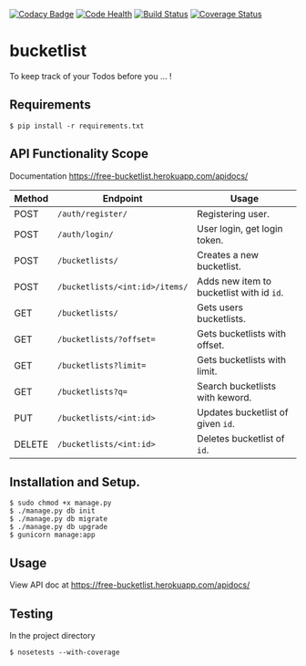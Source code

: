 [![Codacy Badge](https://api.codacy.com/project/badge/Grade/82041bac74e24b0ab47413b22e1b8ec0)](https://www.codacy.com/app/abtcolns/bucketlist?utm_source=github.com&utm_medium=referral&utm_content=collin5/bucketflow&utm_campaign=badger)
[![Code Health](https://landscape.io/github/collin5/bucketflow/master/landscape.svg?style=flat)](https://landscape.io/github/collin5/bucketflow/master)
[![Build Status](https://travis-ci.org/collin5/bucketflow.svg?branch=master)](https://travis-ci.org/collin5/bucketflow)
[![Coverage Status](https://coveralls.io/repos/github/collin5/bucketflow/badge.svg?branch=master)](https://coveralls.io/github/collin5/bucketflow?branch=master)

# bucketlist
To keep track of your Todos before you ... !

## Requirements
```
$ pip install -r requirements.txt
```

## API Functionality Scope
Documentation https://free-bucketlist.herokuapp.com/apidocs/

|Method | Endpoint | Usage |
| ---- | ---- | --------------- |
|POST| `/auth/register/` | Registering user. |
|POST| `/auth/login/` | User login, get login token.|
|POST| `/bucketlists/` | Creates a new bucketlist. |
|POST| `/bucketlists/<int:id>/items/` | Adds new item to bucketlist with id `id`. |
|GET| `/bucketlists/` | Gets users bucketlists. |
|GET| `/bucketlists/?offset=` | Gets bucketlists with offset. |
|GET| `/bucketlists?limit=` | Gets bucketlists with limit.|
|GET| `/bucketlists?q=` | Search bucketlists with keword.
|PUT| `/bucketlists/<int:id>` | Updates bucketlist of given `id`. |
|DELETE|`/bucketlists/<int:id>` | Deletes bucketlist of `id`. |


## Installation and Setup.
```
$ sudo chmod +x manage.py
$ ./manage.py db init
$ ./manage.py db migrate
$ ./manage.py db upgrade
$ gunicorn manage:app
```


## Usage
View API doc at https://free-bucketlist.herokuapp.com/apidocs/

## Testing
In the project directory

```
$ nosetests --with-coverage
```


